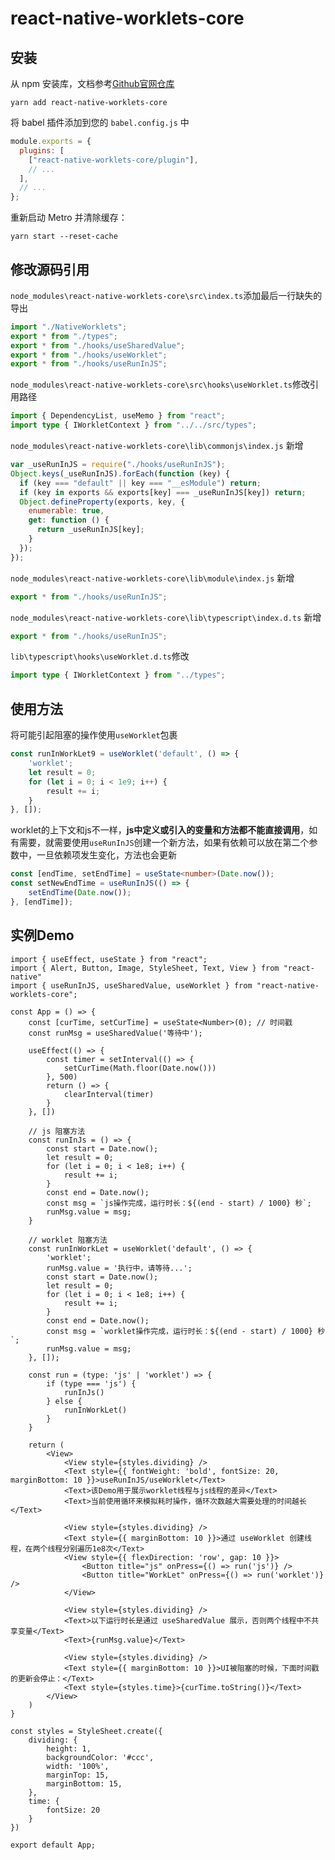 # react-native-worklets-core

## 安装

从 npm 安装库，文档参考[Github官网仓库](https://github.com/margelo/react-native-worklets-core/)

```
yarn add react-native-worklets-core
```

将 babel 插件添加到您的 `babel.config.js` 中

```js
module.exports = {
  plugins: [
    ["react-native-worklets-core/plugin"],
    // ...
  ],
  // ...
};
```

重新启动 Metro 并清除缓存：

```
yarn start --reset-cache
```

## 修改源码引用

`node_modules\react-native-worklets-core\src\index.ts`添加最后一行缺失的导出

```ts
import "./NativeWorklets";
export * from "./types";
export * from "./hooks/useSharedValue";
export * from "./hooks/useWorklet";
export * from "./hooks/useRunInJS";
```

`node_modules\react-native-worklets-core\src\hooks\useWorklet.ts`修改引用路径

```ts
import { DependencyList, useMemo } from "react";
import type { IWorkletContext } from "../../src/types";
```

`node_modules\react-native-worklets-core\lib\commonjs\index.js` 新增

```js
var _useRunInJS = require("./hooks/useRunInJS");
Object.keys(_useRunInJS).forEach(function (key) {
  if (key === "default" || key === "__esModule") return;
  if (key in exports && exports[key] === _useRunInJS[key]) return;
  Object.defineProperty(exports, key, {
    enumerable: true,
    get: function () {
      return _useRunInJS[key];
    }
  });
});
```

`node_modules\react-native-worklets-core\lib\module\index.js` 新增

```js
export * from "./hooks/useRunInJS";
```

`node_modules\react-native-worklets-core\lib\typescript\index.d.ts` 新增

```ts
export * from "./hooks/useRunInJS";
```

`lib\typescript\hooks\useWorklet.d.ts`修改

```ts
import type { IWorkletContext } from "../types";
```

## 使用方法

将可能引起阻塞的操作使用`useWorklet`包裹

```ts
const runInWorkLet9 = useWorklet('default', () => {
    'worklet';
    let result = 0;
    for (let i = 0; i < 1e9; i++) {
        result += i;
    }
}, []);
```

worklet的上下文和js不一样，**js中定义或引入的变量和方法都不能直接调用**，如有需要，就需要使用`useRunInJS`创建一个新方法，如果有依赖可以放在第二个参数中，一旦依赖项发生变化，方法也会更新

```ts
const [endTime, setEndTime] = useState<number>(Date.now());
const setNewEndTime = useRunInJS(() => {
    setEndTime(Date.now());
}, [endTime]);
```



## 实例Demo

```tsx
import { useEffect, useState } from "react";
import { Alert, Button, Image, StyleSheet, Text, View } from "react-native"
import { useRunInJS, useSharedValue, useWorklet } from "react-native-worklets-core";

const App = () => {
    const [curTime, setCurTime] = useState<Number>(0); // 时间戳
    const runMsg = useSharedValue('等待中');

    useEffect(() => {
        const timer = setInterval(() => {
            setCurTime(Math.floor(Date.now()))
        }, 500)
        return () => {
            clearInterval(timer)
        }
    }, [])

    // js 阻塞方法
    const runInJs = () => {
        const start = Date.now();
        let result = 0;
        for (let i = 0; i < 1e8; i++) {
            result += i;
        }
        const end = Date.now();
        const msg = `js操作完成，运行时长：${(end - start) / 1000} 秒`;
        runMsg.value = msg;
    }

    // worklet 阻塞方法
    const runInWorkLet = useWorklet('default', () => {
        'worklet';
        runMsg.value = '执行中，请等待...';
        const start = Date.now();
        let result = 0;
        for (let i = 0; i < 1e8; i++) {
            result += i;
        }
        const end = Date.now();
        const msg = `worklet操作完成，运行时长：${(end - start) / 1000} 秒`;
        runMsg.value = msg;
    }, []);

    const run = (type: 'js' | 'worklet') => {
        if (type === 'js') {
            runInJs()
        } else {
            runInWorkLet()
        }
    }

    return (
        <View>
            <View style={styles.dividing} />
            <Text style={{ fontWeight: 'bold', fontSize: 20, marginBottom: 10 }}>useRunInJS/useWorklet</Text>
            <Text>该Demo用于展示worklet线程与js线程的差异</Text>
            <Text>当前使用循环来模拟耗时操作，循环次数越大需要处理的时间越长</Text>

            <View style={styles.dividing} />
            <Text style={{ marginBottom: 10 }}>通过 useWorklet 创建线程，在两个线程分别遍历1e8次</Text>
            <View style={{ flexDirection: 'row', gap: 10 }}>
                <Button title="js" onPress={() => run('js')} />
                <Button title="WorkLet" onPress={() => run('worklet')} />
            </View>

            <View style={styles.dividing} />
            <Text>以下运行时长是通过 useSharedValue 展示，否则两个线程中不共享变量</Text>
            <Text>{runMsg.value}</Text>

            <View style={styles.dividing} />
            <Text style={{ marginBottom: 10 }}>UI被阻塞的时候，下面时间戳的更新会停止：</Text>
            <Text style={styles.time}>{curTime.toString()}</Text>
        </View>
    )
}

const styles = StyleSheet.create({
    dividing: {
        height: 1,
        backgroundColor: '#ccc',
        width: '100%',
        marginTop: 15,
        marginBottom: 15,
    },
    time: {
        fontSize: 20
    }
})

export default App;

```

